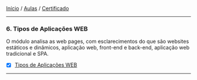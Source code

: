 [Início](https://github.com/Thalyalm/rocketseat-trilha-conectar) /
[Aulas](https://github.com/Thalyalm/rocketseat-trilha-conectar/tree/main/aulas) /
[Certificado](https://github.com/Thalyalm/rocketseat-trilha-conectar/tree/main/certificado/certificado-trilha-conectar.pdf)

---

### 6. Tipos de Aplicações WEB

O módulo analisa as web pages, com esclarecimentos do que são websites estáticos e dinâmicos, aplicação web, front-end e back-end, aplicação web tradicional e SPA.

- [x] [Tipos de Aplicações WEB]()

---
